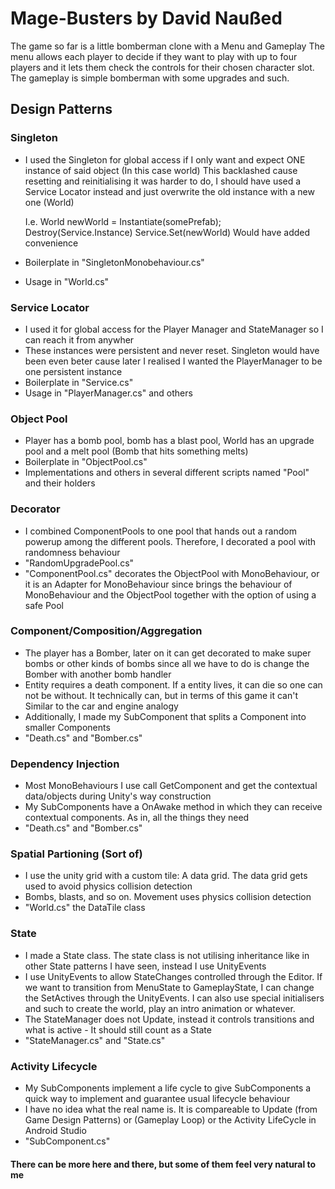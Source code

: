 # Mage-Busters by David Naußed
The game so far is a little bomberman clone with a Menu and Gameplay
The menu allows each player to decide if they want to play with up to four players and it lets them check the controls for their chosen character slot.
The gameplay is simple bomberman with some upgrades and such.

## Design Patterns

### Singleton
- I used the Singleton for global access if I only want and expect ONE instance of said object (In this case world) This backlashed cause resetting and reinitialising it was 
  harder to do, I should have used a Service Locator instead and just overwrite the old instance with a new one (World)
  
  I.e. 
  World newWorld = Instantiate(somePrefab);
  Destroy(Service.Instance)
  Service.Set(newWorld)
  Would have added convenience
- Boilerplate in "SingletonMonobehaviour.cs"
- Usage in "World.cs"

### Service Locator
- I used it for global access for the Player Manager and StateManager so I can reach it from anywher 
- These instances were persistent and never reset. Singleton would have been even beter cause later I realised I wanted the PlayerManager to be one persistent instance
- Boilerplate in "Service.cs"
- Usage in "PlayerManager.cs" and others

### Object Pool
- Player has a bomb pool, bomb has a blast pool, World has an upgrade pool and a melt pool (Bomb that hits something melts)
- Boilerplate in "ObjectPool.cs"
- Implementations and others in several different scripts named "Pool" and their holders

### Decorator
- I combined ComponentPools to one pool that hands out a random powerup among the different pools. Therefore, I decorated a pool with randomness behaviour
- "RandomUpgradePool.cs"
- "ComponentPool.cs" decorates the ObjectPool with MonoBehaviour, or it is an Adapter for MonoBehaviour since brings the behaviour of MonoBehaviour and the ObjectPool together with the option of using a safe Pool

### Component/Composition/Aggregation 
- The player has a Bomber, later on it can get decorated to make super bombs or other kinds of bombs since all we have to do is change the Bomber with another bomb handler
- Entity requires a death component. If a entity lives, it can die so one can not be without. It technically can, but in terms of this game it can't
  Similar to the car and engine analogy
- Additionally, I made my SubComponent that splits a Component into smaller Components
- "Death.cs" and "Bomber.cs"

### Dependency Injection
- Most MonoBehaviours I use call GetComponent and get the contextual data/objects during Unity's way construction
- My SubComponents have a OnAwake method in which they can receive contextual components. As in, all the things they need
- "Death.cs" and "Bomber.cs"

### Spatial Partioning (Sort of)
- I use the unity grid with a custom tile: A data grid. The data grid gets used to avoid physics collision detection
- Bombs, blasts, and so on. Movement uses physics collision detection
- "World.cs" the DataTile class

### State
- I made a State class. The state class is not utilising inheritance like in other State patterns I have seen, instead I use UnityEvents
- I use UnityEvents to allow StateChanges controlled through the Editor. If we want to transition from MenuState to GameplayState, I can change the SetActives through the
  UnityEvents. I can also use special initialisers and such to create the world, play an intro animation or whatever.
- The StateManager does not Update, instead it controls transitions and what is active - It should still count as a State
- "StateManager.cs" and "State.cs"

### Activity Lifecycle
- My SubComponents implement a life cycle to give SubComponents a quick way to implement and guarantee usual lifecycle behaviour
- I have no idea what the real name is. It is compareable to Update (from Game Design Patterns) or (Gameplay Loop) or the Activity LifeCycle in Android Studio
- "SubComponent.cs"

#### There can be more here and there, but some of them feel very natural to me

